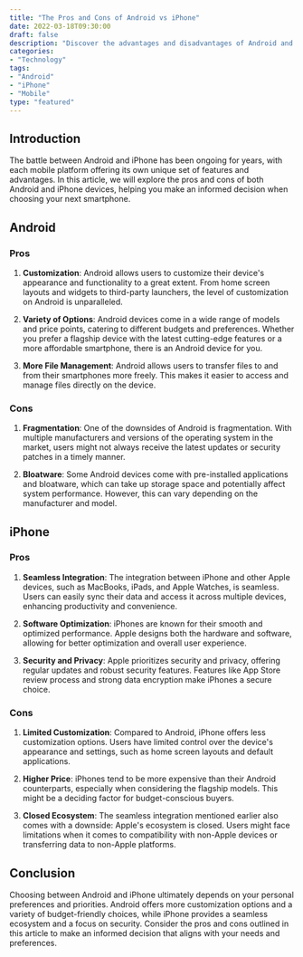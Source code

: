```yaml
---
title: "The Pros and Cons of Android vs iPhone"
date: 2022-03-18T09:30:00
draft: false
description: "Discover the advantages and disadvantages of Android and iPhone mobile platforms."
categories:
- "Technology"
tags:
- "Android"
- "iPhone"
- "Mobile"
type: "featured"
---
```


## Introduction

The battle between Android and iPhone has been ongoing for years, with each mobile platform offering its own unique set of features and advantages. In this article, we will explore the pros and cons of both Android and iPhone devices, helping you make an informed decision when choosing your next smartphone. 

## Android

### Pros

1. **Customization**: Android allows users to customize their device's appearance and functionality to a great extent. From home screen layouts and widgets to third-party launchers, the level of customization on Android is unparalleled.

2. **Variety of Options**: Android devices come in a wide range of models and price points, catering to different budgets and preferences. Whether you prefer a flagship device with the latest cutting-edge features or a more affordable smartphone, there is an Android device for you.

3. **More File Management**: Android allows users to transfer files to and from their smartphones more freely. This makes it easier to access and manage files directly on the device. 

### Cons

1. **Fragmentation**: One of the downsides of Android is fragmentation. With multiple manufacturers and versions of the operating system in the market, users might not always receive the latest updates or security patches in a timely manner.

2. **Bloatware**: Some Android devices come with pre-installed applications and bloatware, which can take up storage space and potentially affect system performance. However, this can vary depending on the manufacturer and model.

## iPhone

### Pros

1. **Seamless Integration**: The integration between iPhone and other Apple devices, such as MacBooks, iPads, and Apple Watches, is seamless. Users can easily sync their data and access it across multiple devices, enhancing productivity and convenience.

2. **Software Optimization**: iPhones are known for their smooth and optimized performance. Apple designs both the hardware and software, allowing for better optimization and overall user experience.

3. **Security and Privacy**: Apple prioritizes security and privacy, offering regular updates and robust security features. Features like App Store review process and strong data encryption make iPhones a secure choice.

### Cons

1. **Limited Customization**: Compared to Android, iPhone offers less customization options. Users have limited control over the device's appearance and settings, such as home screen layouts and default applications.

2. **Higher Price**: iPhones tend to be more expensive than their Android counterparts, especially when considering the flagship models. This might be a deciding factor for budget-conscious buyers.

3. **Closed Ecosystem**: The seamless integration mentioned earlier also comes with a downside: Apple's ecosystem is closed. Users might face limitations when it comes to compatibility with non-Apple devices or transferring data to non-Apple platforms.

## Conclusion

Choosing between Android and iPhone ultimately depends on your personal preferences and priorities. Android offers more customization options and a variety of budget-friendly choices, while iPhone provides a seamless ecosystem and a focus on security. Consider the pros and cons outlined in this article to make an informed decision that aligns with your needs and preferences.

